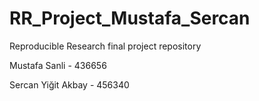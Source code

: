 # RR_Project_Mustafa_Sercan
Reproducible Research final project repository

Mustafa Sanli - 436656

Sercan Yiğit Akbay - 456340
